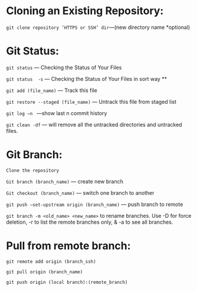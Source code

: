 # Cloning an Existing Repository:
```git clone repository ‘HTTPS or SSH’ dir```—(new directory name *optional)

# Git Status:
```git status``` — Checking the Status of Your Files

```git status  -s```  — Checking the Status of Your Files in sort way **

```git add (file_name)``` — Track this file

```git restore --staged (file_name)``` — Untrack this file from staged list

```git log —n ``` —show last n commit history

```git clean -df``` — will remove all the untracked directories and untracked files.

# Git Branch:
```Clone the repository```

```Git branch (branch_name)``` — create new branch

```Git checkout (branch_name)``` — switch one branch to another

```git push –set-upstream origin (branch_name)``` — push branch to remote

```git branch -m <old_name> <new_name>``` to rename branches. Use -D for force deletion, -r to list the remote branches only, & -a to see all branches.

# Pull from remote branch:
```git remote add origin (branch_ssh)```

```git pull origin (branch_name)```

```git push origin (local branch):(remote_branch)```


